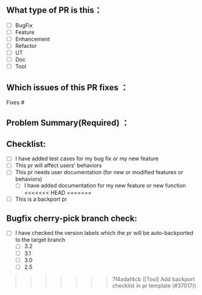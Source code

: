 ## What type of PR is this：
- [ ] BugFix
- [ ] Feature
- [ ] Enhancement
- [ ] Refactor
- [ ] UT
- [ ] Doc
- [ ] Tool

## Which issues of this PR fixes ：
<!--
Usage: `Fixes #<issue number>`, or `Fixes (paste link of issue)`.
_If PR is about `failing-tests or flakes`, please post the related issues/tests in a comment and do not use `Fixes`_*
-->
Fixes #

## Problem Summary(Required) ：
<!-- (Please describe the changes you have made. In which scenarios will this bug be triggered and what measures have you taken to fix the bug?) -->

## Checklist:

- [ ] I have added test cases for my bug fix or my new feature
- [ ] This pr will affect users' behaviors
- [ ] This pr needs user documentation (for new or modified features or behaviors)
  - [ ] I have added documentation for my new feature or new function
<<<<<<< HEAD
=======
- [ ] This is a backport pr

## Bugfix cherry-pick branch check:
- [ ] I have checked the version labels which the pr will be auto-backported to the target branch
  - [ ] 3.2
  - [ ] 3.1
  - [ ] 3.0
  - [ ] 2.5
>>>>>>> 7f4adaf4cb ([Tool] Add backport checklist in pr template (#37017))
